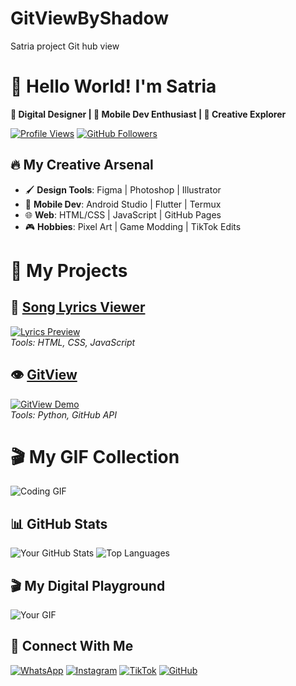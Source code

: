 # GitViewByShadow
Satria project Git hub view

# 🚀 Hello World! I'm Satria
**🎨 Digital Designer | 📱 Mobile Dev Enthusiast | 🌌 Creative Explorer**

[![Profile Views](https://komarev.com/ghpvc/?username=yourusername&label=Profile%20Views&color=blueviolet&style=flat-square)](https://github.com/yourusername)
[![GitHub Followers](https://img.shields.io/github/followers/yourusername?label=Follow&style=social)](https://github.com/yourusername)

## 🔥 My Creative Arsenal
- 🖌️ **Design Tools**: Figma | Photoshop | Illustrator
- 📱 **Mobile Dev**: Android Studio | Flutter | Termux
- 🌐 **Web**: HTML/CSS | JavaScript | GitHub Pages
- 🎮 **Hobbies**: Pixel Art | Game Modding | TikTok Edits

# 🌟 My Projects

## 🎵 [Song Lyrics Viewer](https://github.com/shadow23734/song-lyrics)  
[![Lyrics Preview](https://github.com/shadow23734/song-lyrics/raw/main/preview.gif)](https://github.com/shadow23734/song-lyrics)  
*Tools: HTML, CSS, JavaScript*

## 👁️ [GitView](https://github.com/shadow23734/GitViewByShadow)  
[![GitView Demo](https://github.com/shadow23734/GitViewByShadow/raw/main/assets/demo.gif)](https://github.com/shadow23734/GitViewByShadow)  
*Tools: Python, GitHub API*

# 🎬 My GIF Collection  
![Coding GIF](https://github.com/username/repo/raw/main/assets/coding.gif)  
## 📊 GitHub Stats
![Your GitHub Stats](https://github-readme-stats.vercel.app/api?username=yourusername&show_icons=true&theme=radical)
![Top Languages](https://github-readme-stats.vercel.app/api/top-langs/?username=yourusername&layout=compact&theme=dark)

## 🎬 My Digital Playground
![Your GIF](https://via.placeholder.com/500x300/7289DA/FFFFFF?text=COOL+GIF+HERE)

## 📱 Connect With Me
[![WhatsApp](https://img.shields.io/badge/WhatsApp-25D366?style=for-the-badge&logo=whatsapp&logoColor=white)](https://wa.me/6281398961382)
[![Instagram](https://img.shields.io/badge/Instagram-@surpy_ten-E4405F?style=for-the-badge&logo=instagram&logoColor=white)](https://instagram.com/surpy_ten)
[![TikTok](https://img.shields.io/badge/TikTok-@_satriax96z_-000000?style=for-the-badge&logo=tiktok&logoColor=white)](https://tiktok.com/@_satriax96z_)
[![GitHub](https://img.shields.io/badge/GitHub-YourName-181717?style=for-the-badge&logo=github)](https://github.com/you)
